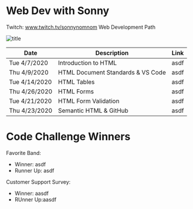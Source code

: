 # Web Dev with Sonny

Twitch: www.twitch.tv/sonnynomnom
Web Development Path

![title](https://github.com/sonnynomnom/web-dev-with-sonny/blob/master/logo.gif)

| Date | Description | Link |
| --- | --- | --- |
| Tue 4/7/2020 | Introduction to HTML | asdf |
| Thu 4/9/2020 | HTML Document Standards & VS Code| asdf |
| Tue 4/14/2020 | HTML Tables | asdf |
| Thu 4/26/2020 | HTML Forms | asdf |
| Tue 4/21/2020 | HTML Form Validation | asdf |
| Thu 4/23/2020 | Semantic HTML & GitHub | asdf |

# Code Challenge Winners

Favorite Band:
- Winner: asdf
- Runner Up: asdf

Customer Support Survey:

- Winner: aasdf
- RUnner Up:aasdf
